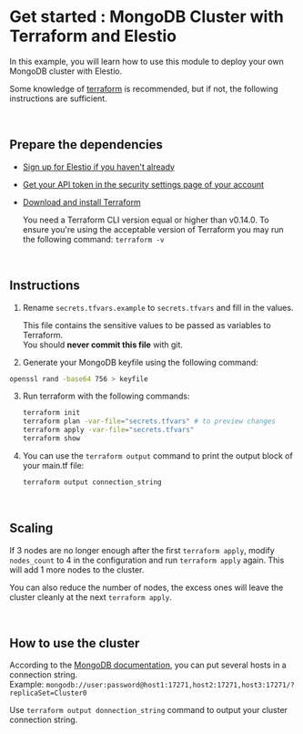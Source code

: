 # Get started : MongoDB Cluster with Terraform and Elestio

In this example, you will learn how to use this module to deploy your own MongoDB cluster with Elestio.

Some knowledge of [terraform](https://developer.hashicorp.com/terraform/intro) is recommended, but if not, the following instructions are sufficient.

</br>

## Prepare the dependencies

- [Sign up for Elestio if you haven't already](https://dash.elest.io/signup)

- [Get your API token in the security settings page of your account](https://dash.elest.io/account/security)

- [Download and install Terraform](https://www.terraform.io/downloads)

  You need a Terraform CLI version equal or higher than v0.14.0.
  To ensure you're using the acceptable version of Terraform you may run the following command: `terraform -v`

</br>

## Instructions

1. Rename `secrets.tfvars.example` to `secrets.tfvars` and fill in the values.

   This file contains the sensitive values to be passed as variables to Terraform.</br>
   You should **never commit this file** with git.

2. Generate your MongoDB keyfile using the following command:

```bash
openssl rand -base64 756 > keyfile
```

3. Run terraform with the following commands:

   ```bash
   terraform init
   terraform plan -var-file="secrets.tfvars" # to preview changes
   terraform apply -var-file="secrets.tfvars"
   terraform show
   ```

4. You can use the `terraform output` command to print the output block of your main.tf file:

   ```bash
   terraform output connection_string
   ```

</br>

## Scaling

If 3 nodes are no longer enough after the first `terraform apply`, modify `nodes_count` to 4 in the configuration and run `terraform apply` again.
This will add 1 more nodes to the cluster.

You can also reduce the number of nodes, the excess ones will leave the cluster cleanly at the next `terraform apply`.

</br>

## How to use the cluster

According to the [MongoDB documentation](https://www.mongodb.com/docs/drivers/node/current/fundamentals/connection/connect/#connect-to-a-replica-set), you can put several hosts in a connection string.</br>
Example: `mongodb://user:password@host1:17271,host2:17271,host3:17271/?replicaSet=Cluster0`

Use `terraform output donnection_string` command to output your cluster connection string.

